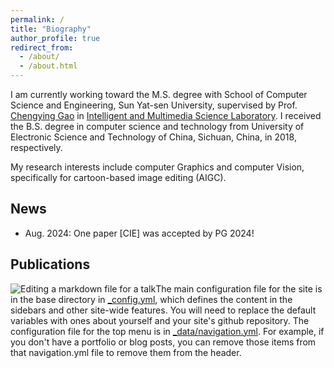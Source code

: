 ```yaml
---
permalink: /
title: "Biography"
author_profile: true
redirect_from: 
  - /about/
  - /about.html
---
```


I am currently working toward the M.S. degree with School of Computer Science and Engineering, Sun Yat-sen University, supervised by Prof. [Chengying Gao](https://cse.sysu.edu.cn/content/2537) in [Intelligent and Multimedia Science Laboratory](https://www.sysu-imsl.com/members.html). I received the B.S. degree in computer science and technology from University of Electronic Science and Technology of China, Sichuan, China, in 2018, respectively.

My research interests include computer Graphics and computer Vision, specifically for cartoon-based image editing (AIGC).

News
------
- Aug. 2024: One paper [CIE] was accepted by PG 2024!

Publications
------
![Editing a markdown file for a talk](/images/editing-talk.png=300*300#pic_left)The main configuration file for the site is in the base directory in [_config.yml](https://github.com/academicpages/academicpages.github.io/blob/master/_config.yml), which defines the content in the sidebars and other site-wide features. You will need to replace the default variables with ones about yourself and your site's github repository. The configuration file for the top menu is in [_data/navigation.yml](https://github.com/academicpages/academicpages.github.io/blob/master/_data/navigation.yml). For example, if you don't have a portfolio or blog posts, you can remove those items from that navigation.yml file to remove them from the header. 

